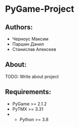 # PyGame-Project
## Authors:
- Черноус Максим
- Паршин Данил
- Станислав Алексеев

## About:
TODO: Write about project

## Requirements:
- PyGame >= 2.1.2
- PyTMX >= 3.31
- - Python >= 3.8
